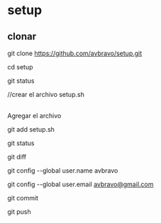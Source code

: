 # setup
<h2> clonar</h2>

 git clone https://github.com/avbravo/setup.git

cd setup

git status

//crear el archivo setup.sh

<br>
Agregar el archivo

git add setup.sh

git status


git diff

git config --global user.name avbravo


 git config --global user.email avbravo@gmail.com


git commit

git push
